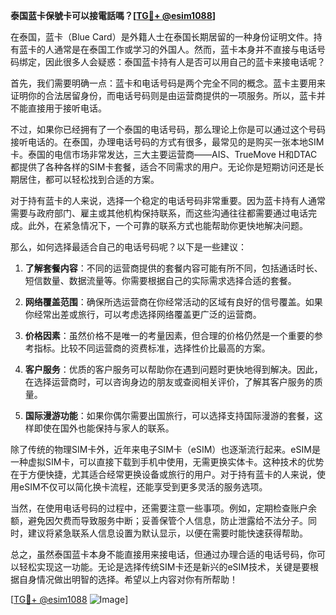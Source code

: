 **泰国蓝卡保號卡可以接電話嗎？[[TG💪+ @esim1088](https://t.me/s/esim1088)]**

在泰国，蓝卡（Blue Card）是外籍人士在泰国长期居留的一种身份证明文件。持有蓝卡的人通常是在泰国工作或学习的外国人。然而，蓝卡本身并不直接与电话号码绑定，因此很多人会疑惑：泰国蓝卡持有人是否可以用自己的蓝卡来接电话呢？

首先，我们需要明确一点：蓝卡和电话号码是两个完全不同的概念。蓝卡主要用来证明你的合法居留身份，而电话号码则是由运营商提供的一项服务。所以，蓝卡并不能直接用于接听电话。

不过，如果你已经拥有了一个泰国的电话号码，那么理论上你是可以通过这个号码接听电话的。在泰国，办理电话号码的方式有很多，最常见的是购买一张本地SIM卡。泰国的电信市场非常发达，三大主要运营商——AIS、TrueMove H和DTAC都提供了各种各样的SIM卡套餐，适合不同需求的用户。无论你是短期访问还是长期居住，都可以轻松找到合适的方案。

对于持有蓝卡的人来说，选择一个稳定的电话号码非常重要。因为蓝卡持有人通常需要与政府部门、雇主或其他机构保持联系，而这些沟通往往都需要通过电话完成。此外，在紧急情况下，一个可靠的联系方式也能帮助你更快地解决问题。

那么，如何选择最适合自己的电话号码呢？以下是一些建议：

1. **了解套餐内容**：不同的运营商提供的套餐内容可能有所不同，包括通话时长、短信数量、数据流量等。你需要根据自己的实际需求选择合适的套餐。
   
2. **网络覆盖范围**：确保所选运营商在你经常活动的区域有良好的信号覆盖。如果你经常出差或旅行，可以考虑选择网络覆盖更广泛的运营商。

3. **价格因素**：虽然价格不是唯一的考量因素，但合理的价格仍然是一个重要的参考指标。比较不同运营商的资费标准，选择性价比最高的方案。

4. **客户服务**：优质的客户服务可以帮助你在遇到问题时更快地得到解决。因此，在选择运营商时，可以咨询身边的朋友或查阅相关评价，了解其客户服务的质量。

5. **国际漫游功能**：如果你偶尔需要出国旅行，可以选择支持国际漫游的套餐，这样即使在国外也能保持与家人的联系。

除了传统的物理SIM卡外，近年来电子SIM卡（eSIM）也逐渐流行起来。eSIM是一种虚拟SIM卡，可以直接下载到手机中使用，无需更换实体卡。这种技术的优势在于方便快捷，尤其适合经常更换设备或旅行的用户。对于持有蓝卡的人来说，使用eSIM不仅可以简化换卡流程，还能享受到更多灵活的服务选项。

当然，在使用电话号码的过程中，还需要注意一些事项。例如，定期检查账户余额，避免因欠费而导致服务中断；妥善保管个人信息，防止泄露给不法分子。同时，建议将紧急联系人信息设置为默认显示，以便在需要时能快速获得帮助。

总之，虽然泰国蓝卡本身不能直接用来接电话，但通过办理合适的电话号码，你可以轻松实现这一功能。无论是选择传统SIM卡还是新兴的eSIM技术，关键是要根据自身情况做出明智的选择。希望以上内容对你有所帮助！

[[TG💪+ @esim1088](https://t.me/s/esim1088) ![Image](https://i.postimg.cc/4NQfJmqS/Snipaste-2025-05-13-00-14-12.png)]